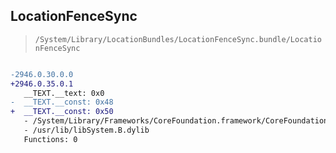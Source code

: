 ## LocationFenceSync

> `/System/Library/LocationBundles/LocationFenceSync.bundle/LocationFenceSync`

```diff

-2946.0.30.0.0
+2946.0.35.0.1
   __TEXT.__text: 0x0
-  __TEXT.__const: 0x48
+  __TEXT.__const: 0x50
   - /System/Library/Frameworks/CoreFoundation.framework/CoreFoundation
   - /usr/lib/libSystem.B.dylib
   Functions: 0

```
